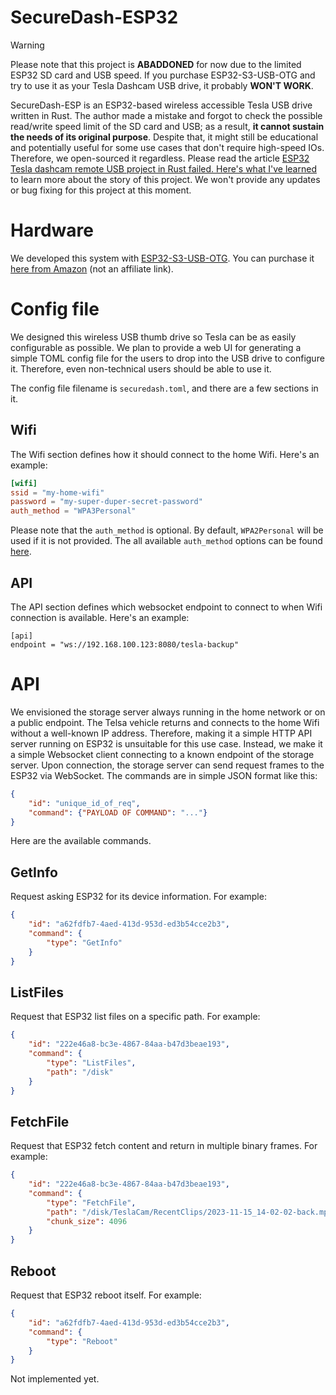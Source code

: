 # SecureDash-ESP32

> [!WARNING]  
> Please note that this project is **ABADDONED** for now due to the limited ESP32 SD card and USB speed.
> If you purchase ESP32-S3-USB-OTG and try to use it as your Tesla Dashcam USB drive, it probably **WON'T WORK**.

SecureDash-ESP is an ESP32-based wireless accessible Tesla USB drive written in Rust.
The author made a mistake and forgot to check the possible read/write speed limit of the SD card and USB; as a result, **it cannot sustain the needs of its original purpose**.
Despite that, it might still be educational and potentially useful for some use cases that don't require high-speed IOs.
Therefore, we open-sourced it regardless.
Please read the article [ESP32 Tesla dashcam remote USB project in Rust failed. Here's what I've learned](https://fangpenlin.com/posts/2025/01/17/my-rust-esp32-project-failure/) to learn more about the story of this project.
We won't provide any updates or bug fixing for this project at this moment.

# Hardware

We developed this system with [ESP32-S3-USB-OTG](https://docs.espressif.com/projects/esp-dev-kits/en/latest/esp32s3/esp32-s3-usb-otg/user_guide.html).
You can purchase it [here from Amazon](https://www.amazon.com/Espressif-ESP32-S3-USB-OTG-Development-Board/dp/B09JZ8PTLX) (not an affiliate link).

# Config file
We designed this wireless USB thumb drive so Tesla can be as easily configurable as possible.
We plan to provide a web UI for generating a simple TOML config file for the users to drop into the USB drive to configure it.
Therefore, even non-technical users should be able to use it.

The config file filename is `securedash.toml`, and there are a few sections in it.

## Wifi

The Wifi section defines how it should connect to the home Wifi.
Here's an example:

```TOML
[wifi]
ssid = "my-home-wifi"
password = "my-super-duper-secret-password"
auth_method = "WPA3Personal"
```

Please note that the `auth_method` is optional.
By default, `WPA2Personal` will be used if it is not provided.
The all available `auth_method` options can be found [here](https://github.com/LaunchPlatform/securedash-esp32/blob/cff762a9cd502c62caabc0c75c4b9111c88bac02/src/config.rs#L7-L17).

## API

The API section defines which websocket endpoint to connect to when Wifi connection is available.
Here's an example:

```
[api]
endpoint = "ws://192.168.100.123:8080/tesla-backup"
```

# API

We envisioned the storage server always running in the home network or on a public endpoint.
The Telsa vehicle returns and connects to the home Wifi without a well-known IP address.
Therefore, making it a simple HTTP API server running on ESP32 is unsuitable for this use case.
Instead, we make it a simple Websocket client connecting to a known endpoint of the storage server.
Upon connection, the storage server can send request frames to the ESP32 via WebSocket.
The commands are in simple JSON format like this:

```json
{
    "id": "unique_id_of_req",
    "command": {"PAYLOAD OF COMMAND": "..."}
}
```

Here are the available commands.

## GetInfo

Request asking ESP32 for its device information.
For example:

```json
{
    "id": "a62fdfb7-4aed-413d-953d-ed3b54cce2b3",
    "command": {
        "type": "GetInfo"
    }
}
```

## ListFiles

Request that ESP32 list files on a specific path.
For example:

```json
{
    "id": "222e46a8-bc3e-4867-84aa-b47d3beae193",
    "command": {
        "type": "ListFiles",
        "path": "/disk"
    }
}
```

## FetchFile

Request that ESP32 fetch content and return in multiple binary frames.
For example:

```json
{
    "id": "222e46a8-bc3e-4867-84aa-b47d3beae193",
    "command": {
        "type": "FetchFile",
        "path": "/disk/TeslaCam/RecentClips/2023-11-15_14-02-02-back.mp4",
        "chunk_size": 4096
    }
}
```

## Reboot

Request that ESP32 reboot itself.
For example:


```json
{
    "id": "a62fdfb7-4aed-413d-953d-ed3b54cce2b3",
    "command": {
        "type": "Reboot"
    }
}
```

Not implemented yet.
